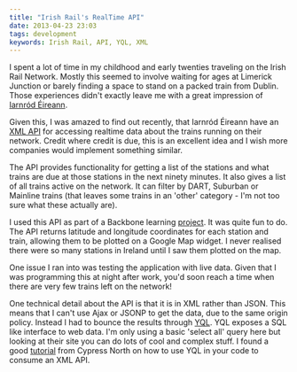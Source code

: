 ```yaml
---
title: "Irish Rail's RealTime API"
date: 2013-04-23 23:03
tags: development
keywords: Irish Rail, API, YQL, XML
---
```


I spent a lot of time in my childhood and early twenties traveling on the Irish Rail Network. Mostly this seemed to involve waiting for ages at Limerick Junction or barely finding a space to stand on a packed train from Dublin. Those experiences didn't exactly leave me with a great impression of [Iarnród Éireann][]. 

Given this, I was amazed to find out recently, that Iarnród Éireann have an [XML API][] for accessing realtime data about the trains running on their network. Credit where credit is due, this is an excellent idea and I wish more companies would implement something similar.

The API provides functionality for getting a list of the stations and what trains are due at those stations in the next ninety minutes. It also gives a list of all trains active on the network. It can filter by DART, Suburban or Mainline trains (that leaves some trains in an 'other' category - I'm not too sure what these actually are). 

I used this API as part of a Backbone learning [project][]. It was quite fun to do. The API returns latitude and longitude coordinates for each station and train, allowing them to be plotted on a Google Map widget. I never realised there were so many stations in Ireland until I saw them plotted on the map.

One issue I ran into was testing the application with live data. Given that I was programming this at night after work, you'd soon reach a time when there are very few trains left on the network!

One technical detail about the API is that it is in XML rather than JSON. This means that I can't use Ajax or JSONP to get the data, due to the same origin policy. Instead I had to bounce the results through [YQL][]. YQL exposes a SQL like interface to web data. I'm only using a basic 'select all' query here but looking at their site you can do lots of cool and complex stuff. I found a good [tutorial][] from Cypress North on how to use YQL in your code to consume an XML API.

[Iarnród Éireann]: http://www.irishrail.ie
[XML API]: http://api.irishrail.ie/realtime/index.htm
[YQL]: http://developer.yahoo.com/yql/
[project]: http://www.gerardcondon.com/projects/irishrail/index.html
[tutorial]: http://www.cypressnorth.com/blog/programming/cross-domain-ajax-request-with-xml-response-for-iefirefoxchrome-safari-jquery/